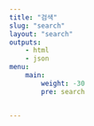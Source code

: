```yaml
---
title: "검색"
slug: "search"
layout: "search"
outputs:
    - html
    - json
menu:
    main:
        weight: -30
        pre: search


---
```

